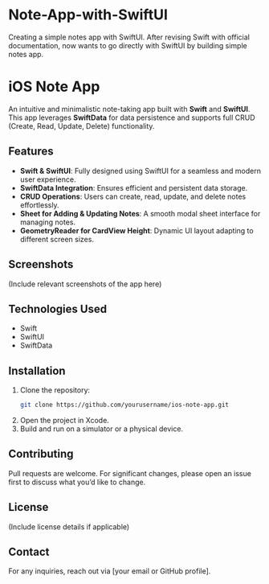 # Note-App-with-SwiftUI
Creating a simple notes app with SwiftUI. After revising Swift with official documentation, now wants to go directly with SwiftUI by building simple notes app.
# iOS Note App

An intuitive and minimalistic note-taking app built with **Swift** and **SwiftUI**. This app leverages **SwiftData** for data persistence and supports full CRUD (Create, Read, Update, Delete) functionality.

## Features

- **Swift & SwiftUI**: Fully designed using SwiftUI for a seamless and modern user experience.
- **SwiftData Integration**: Ensures efficient and persistent data storage.
- **CRUD Operations**: Users can create, read, update, and delete notes effortlessly.
- **Sheet for Adding & Updating Notes**: A smooth modal sheet interface for managing notes.
- **GeometryReader for CardView Height**: Dynamic UI layout adapting to different screen sizes.

## Screenshots

(Include relevant screenshots of the app here)

## Technologies Used

- Swift
- SwiftUI
- SwiftData

## Installation

1. Clone the repository:
   ```sh
   git clone https://github.com/yourusername/ios-note-app.git
   ```
2. Open the project in Xcode.
3. Build and run on a simulator or a physical device.

## Contributing

Pull requests are welcome. For significant changes, please open an issue first to discuss what you’d like to change.

## License

(Include license details if applicable)

## Contact

For any inquiries, reach out via [your email or GitHub profile].

